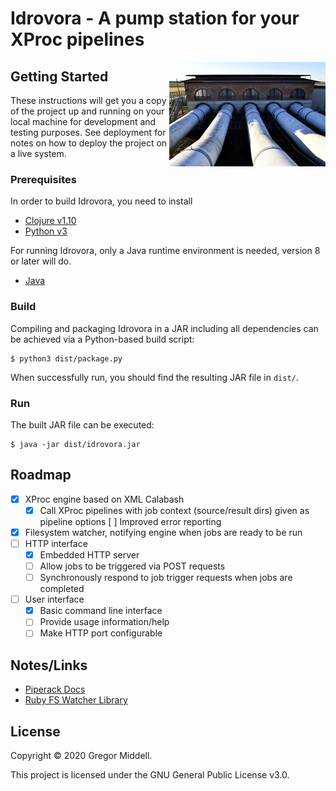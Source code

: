# Idrovora - A pump station for your XProc pipelines

<img src="doc/idrovora.png"
     title="Idrovora by Marianna57 / Wikimedia Commons / CC-BY-SA-4.0"
     alt="Idrovora by Marianna57 / Wikimedia Commons / CC-BY-SA-4.0"
     align="right">

## Getting Started

These instructions will get you a copy of the project up and running on your
local machine for development and testing purposes. See deployment for notes on
how to deploy the project on a live system.

### Prerequisites

In order to build Idrovora, you need to install

* [Clojure v1.10](https://clojure.org/guides/getting_started)
* [Python v3](https://www.python.org/)

For running Idrovora, only a Java runtime environment is needed, version 8 or later will do.

* [Java](https://jdk.java.net/)

### Build

Compiling and packaging Idrovora in a JAR including all dependencies can be achieved via a Python-based build script:

```
$ python3 dist/package.py
```

When successfully run, you should find the resulting JAR file in `dist/`.

### Run

The built JAR file can be executed:

```
$ java -jar dist/idrovora.jar
```

## Roadmap

* [x] XProc engine based on XML Calabash
  * [x] Call XProc pipelines with job context (source/result dirs) given as
        pipeline options
    [ ] Improved error reporting
* [x] Filesystem watcher, notifying engine when jobs are ready to be run
* [ ] HTTP interface
  * [x] Embedded HTTP server
  * [ ] Allow jobs to be triggered via POST requests
  * [ ] Synchronously respond to job trigger requests when jobs are completed
* [ ] User interface
  * [x] Basic command line interface
  * [ ] Provide usage information/help
  * [ ] Make HTTP port configurable
  
## Notes/Links

* [Piperack Docs](http://xmlcalabash.com/docs/reference/using-piperack.html)
* [Ruby FS Watcher Library](https://github.com/guard/listen)

## License

Copyright &copy; 2020 Gregor Middell.

This project is licensed under the GNU General Public License v3.0.
